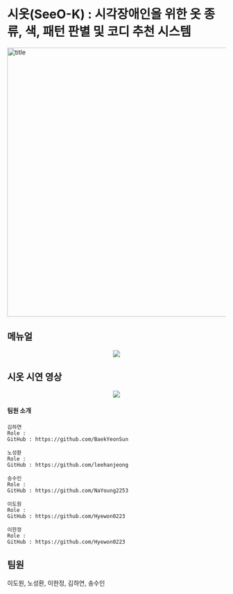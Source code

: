 # 시옷(SeeO-K) : 시각장애인을 위한 옷 종류, 색, 패턴 판별 및 코디 추천 시스템 

<img width="619" alt="title" src="https://user-images.githubusercontent.com/28584275/132673765-dd23f735-b06f-44d8-9cba-ac8441f7ff54.png">

## 메뉴얼
<p align="center">
  <a href="https://dowon-lee.gitbook.io/seeo-k2/" target="_blank">
    <img src="https://img.shields.io/badge/GitBook-project_doc-blue?&style=for-the-badge&logo=github" />
  </a>
</p>

## 시옷 시연 영상
<p align="center">
  <a href="https://www.youtube.com/watch?v=HJoyewyEHHY target="_blank">
    <img src="https://img.shields.io/badge/YouTube-team_video-red?&style=for-the-badge&logo=youtube" />
  </a>
</p>
                                                                                                    
#### 팀원 소개


```
김하연
Role : 
GitHub : https://github.com/BaekYeonSun
```

```
노성환
Role :
GitHub : https://github.com/leehanjeong
```

```
송수인
Role :
GitHub : https://github.com/NaYoung2253
```

```
이도원
Role :
GitHub : https://github.com/Hyewon0223
```
                                                           
```
이한정
Role : 
GitHub : https://github.com/Hyewon0223
```
## 팀원

이도원, 노성환, 이한정, 김하연, 송수인
